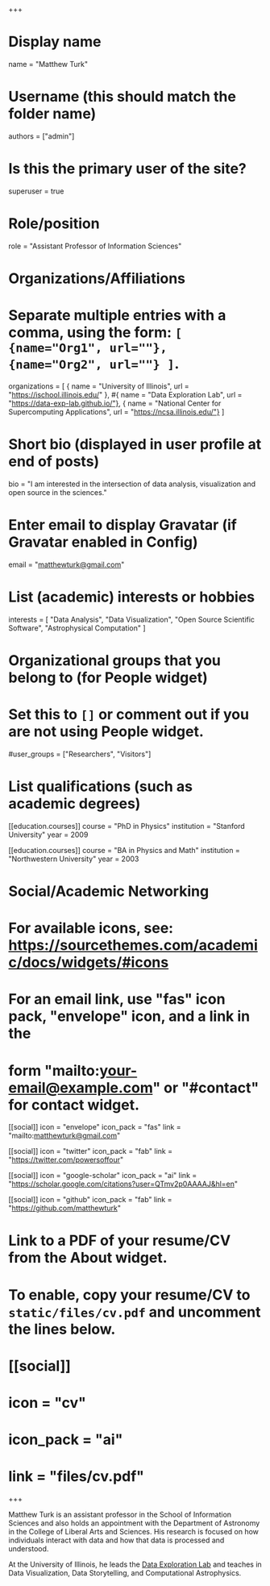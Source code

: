 +++
# Display name
name = "Matthew Turk"

# Username (this should match the folder name)
authors = ["admin"]

# Is this the primary user of the site?
superuser = true

# Role/position
role = "Assistant Professor of Information Sciences"

# Organizations/Affiliations
#   Separate multiple entries with a comma, using the form: `[ {name="Org1", url=""}, {name="Org2", url=""} ]`.
organizations = [ { name = "University of Illinois", url = "https://ischool.illinois.edu/" },
#{ name = "Data Exploration Lab", url = "https://data-exp-lab.github.io/"},
                  { name = "National Center for Supercomputing Applications", url = "https://ncsa.illinois.edu/"} ]

# Short bio (displayed in user profile at end of posts)
bio = "I am interested in the intersection of data analysis, visualization and open source in the sciences."

# Enter email to display Gravatar (if Gravatar enabled in Config)
email = "matthewturk@gmail.com"

# List (academic) interests or hobbies
interests = [
  "Data Analysis",
  "Data Visualization",
  "Open Source Scientific Software",
  "Astrophysical Computation"
]

# Organizational groups that you belong to (for People widget)
#   Set this to `[]` or comment out if you are not using People widget.
#user_groups = ["Researchers", "Visitors"]

# List qualifications (such as academic degrees)
[[education.courses]]
  course = "PhD in Physics"
  institution = "Stanford University"
  year = 2009

[[education.courses]]
  course = "BA in Physics and Math"
  institution = "Northwestern University"
  year = 2003

# Social/Academic Networking
# For available icons, see: https://sourcethemes.com/academic/docs/widgets/#icons
#   For an email link, use "fas" icon pack, "envelope" icon, and a link in the
#   form "mailto:your-email@example.com" or "#contact" for contact widget.

[[social]]
  icon = "envelope"
  icon_pack = "fas"
  link = "mailto:matthewturk@gmail.com"

[[social]]
  icon = "twitter"
  icon_pack = "fab"
  link = "https://twitter.com/powersoffour"

[[social]]
  icon = "google-scholar"
  icon_pack = "ai"
  link = "https://scholar.google.com/citations?user=QTmv2p0AAAAJ&hl=en"

[[social]]
  icon = "github"
  icon_pack = "fab"
  link = "https://github.com/matthewturk"

# Link to a PDF of your resume/CV from the About widget.
# To enable, copy your resume/CV to `static/files/cv.pdf` and uncomment the lines below.
# [[social]]
#   icon = "cv"
#   icon_pack = "ai"
#   link = "files/cv.pdf"

+++

Matthew Turk is an assistant professor in the School of Information Sciences
and also holds an appointment with the Department of Astronomy in the College
of Liberal Arts and Sciences. His research is focused on how individuals
interact with data and how that data is processed and understood. 

At the University of Illinois, he leads the [Data Exploration
Lab](https://data-exp-lab.github.io/) and teaches in Data Visualization, Data
Storytelling, and Computational Astrophysics.

